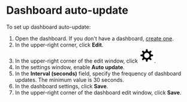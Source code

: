 # Dashboard auto-update

To set up dashboard auto-update:

1. Open the dashboard. If you don't have a dashboard, [create one](create.md).
1. In the upper-right corner, click **Edit**.
1. In the upper-right corner of the edit window, click ![image](../../../_assets/settings.svg).
1. In the settings window, enable **Auto update**.
1. In the **Interval (seconds)** field, specify the frequency of dashboard updates. The minimum value is 30 seconds.
1. In the dashboard settings, click **Save**.
1. In the upper-right corner of the dashboard edit window, click **Save**.
